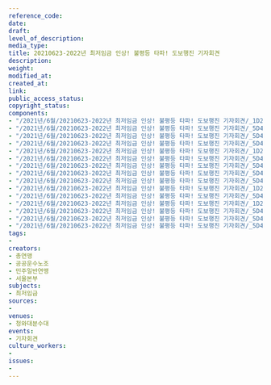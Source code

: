 ```yaml
---
reference_code: 
date: 
draft: 
level_of_description: 
media_type: 
title: 20210623-2022년 최저임금 인상! 불평등 타파! 도보행진 기자회견
description: 
weight: 
modified_at: 
created_at: 
link: 
public_access_status: 
copyright_status: 
components:
- "/2021년/6월/20210623-2022년 최저임금 인상! 불평등 타파! 도보행진 기자회견/_1D20165.jpg"
- "/2021년/6월/20210623-2022년 최저임금 인상! 불평등 타파! 도보행진 기자회견/_5D40486.jpg"
- "/2021년/6월/20210623-2022년 최저임금 인상! 불평등 타파! 도보행진 기자회견/_5D40346.jpg"
- "/2021년/6월/20210623-2022년 최저임금 인상! 불평등 타파! 도보행진 기자회견/_5D40361.jpg"
- "/2021년/6월/20210623-2022년 최저임금 인상! 불평등 타파! 도보행진 기자회견/_1D20087.jpg"
- "/2021년/6월/20210623-2022년 최저임금 인상! 불평등 타파! 도보행진 기자회견/_5D40434.jpg"
- "/2021년/6월/20210623-2022년 최저임금 인상! 불평등 타파! 도보행진 기자회견/_5D40380.jpg"
- "/2021년/6월/20210623-2022년 최저임금 인상! 불평등 타파! 도보행진 기자회견/_5D40461.jpg"
- "/2021년/6월/20210623-2022년 최저임금 인상! 불평등 타파! 도보행진 기자회견/_5D40438.jpg"
- "/2021년/6월/20210623-2022년 최저임금 인상! 불평등 타파! 도보행진 기자회견/_1D20099.jpg"
- "/2021년/6월/20210623-2022년 최저임금 인상! 불평등 타파! 도보행진 기자회견/_5D40393.jpg"
- "/2021년/6월/20210623-2022년 최저임금 인상! 불평등 타파! 도보행진 기자회견/_1D20111.jpg"
- "/2021년/6월/20210623-2022년 최저임금 인상! 불평등 타파! 도보행진 기자회견/_5D40444.jpg"
- "/2021년/6월/20210623-2022년 최저임금 인상! 불평등 타파! 도보행진 기자회견/_5D40472.jpg"
- "/2021년/6월/20210623-2022년 최저임금 인상! 불평등 타파! 도보행진 기자회견/_5D40391.jpg"
tags:
- 
creators:
- 총연맹
- 공공운수노조
- 민주일반연맹
- 서울본부
subjects:
- 최저임금
sources:
- 
venues:
- 청와대분수대
events:
- 기자회견
culture_workers:
- 
issues:
- 
---
```

